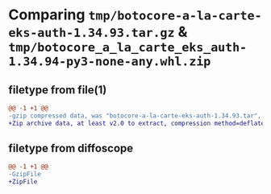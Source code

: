 # Comparing `tmp/botocore-a-la-carte-eks-auth-1.34.93.tar.gz` & `tmp/botocore_a_la_carte_eks_auth-1.34.94-py3-none-any.whl.zip`

## filetype from file(1)

```diff
@@ -1 +1 @@
-gzip compressed data, was "botocore-a-la-carte-eks-auth-1.34.93.tar", last modified: Sat Apr 27 01:00:48 2024, max compression
+Zip archive data, at least v2.0 to extract, compression method=deflate
```

## filetype from diffoscope

```diff
@@ -1 +1 @@
-GzipFile
+ZipFile
```

